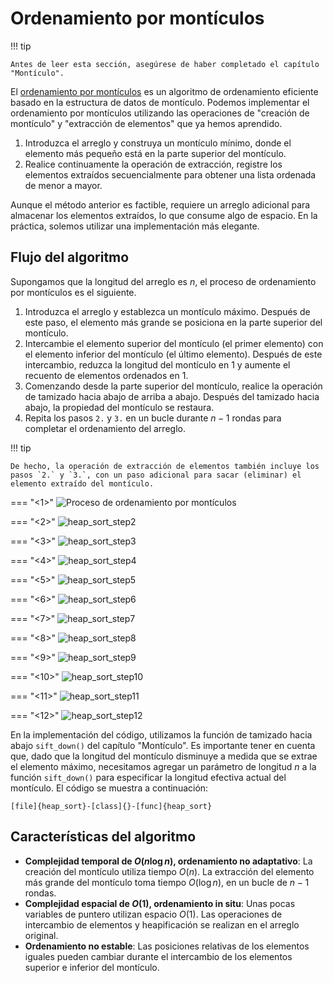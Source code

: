 # Ordenamiento por montículos

!!! tip

    Antes de leer esta sección, asegúrese de haber completado el capítulo "Montículo".

El <u>ordenamiento por montículos</u> es un algoritmo de ordenamiento eficiente basado en la estructura de datos de montículo. Podemos implementar el ordenamiento por montículos utilizando las operaciones de "creación de montículo" y "extracción de elementos" que ya hemos aprendido.

1.  Introduzca el arreglo y construya un montículo mínimo, donde el elemento más pequeño está en la parte superior del montículo.
2.  Realice continuamente la operación de extracción, registre los elementos extraídos secuencialmente para obtener una lista ordenada de menor a mayor.

Aunque el método anterior es factible, requiere un arreglo adicional para almacenar los elementos extraídos, lo que consume algo de espacio. En la práctica, solemos utilizar una implementación más elegante.

## Flujo del algoritmo

Supongamos que la longitud del arreglo es $n$, el proceso de ordenamiento por montículos es el siguiente.

1.  Introduzca el arreglo y establezca un montículo máximo. Después de este paso, el elemento más grande se posiciona en la parte superior del montículo.
2.  Intercambie el elemento superior del montículo (el primer elemento) con el elemento inferior del montículo (el último elemento). Después de este intercambio, reduzca la longitud del montículo en $1$ y aumente el recuento de elementos ordenados en $1$.
3.  Comenzando desde la parte superior del montículo, realice la operación de tamizado hacia abajo de arriba a abajo. Después del tamizado hacia abajo, la propiedad del montículo se restaura.
4.  Repita los pasos `2.` y `3.` en un bucle durante $n - 1$ rondas para completar el ordenamiento del arreglo.

!!! tip

    De hecho, la operación de extracción de elementos también incluye los pasos `2.` y `3.`, con un paso adicional para sacar (eliminar) el elemento extraído del montículo.

=== "<1>"
    ![Proceso de ordenamiento por montículos](heap_sort.assets/heap_sort_step1.png)

=== "<2>"
    ![heap_sort_step2](heap_sort.assets/heap_sort_step2.png)

=== "<3>"
    ![heap_sort_step3](heap_sort.assets/heap_sort_step3.png)

=== "<4>"
    ![heap_sort_step4](heap_sort.assets/heap_sort_step4.png)

=== "<5>"
    ![heap_sort_step5](heap_sort.assets/heap_sort_step5.png)

=== "<6>"
    ![heap_sort_step6](heap_sort.assets/heap_sort_step6.png)

=== "<7>"
    ![heap_sort_step7](heap_sort.assets/heap_sort_step7.png)

=== "<8>"
    ![heap_sort_step8](heap_sort.assets/heap_sort_step8.png)

=== "<9>"
    ![heap_sort_step9](heap_sort.assets/heap_sort_step9.png)

=== "<10>"
    ![heap_sort_step10](heap_sort.assets/heap_sort_step10.png)

=== "<11>"
    ![heap_sort_step11](heap_sort.assets/heap_sort_step11.png)

=== "<12>"
    ![heap_sort_step12](heap_sort.assets/heap_sort_step12.png)

En la implementación del código, utilizamos la función de tamizado hacia abajo `sift_down()` del capítulo "Montículo". Es importante tener en cuenta que, dado que la longitud del montículo disminuye a medida que se extrae el elemento máximo, necesitamos agregar un parámetro de longitud $n$ a la función `sift_down()` para especificar la longitud efectiva actual del montículo. El código se muestra a continuación:

```src
[file]{heap_sort}-[class]{}-[func]{heap_sort}
```

## Características del algoritmo

-   **Complejidad temporal de $O(n \log n)$, ordenamiento no adaptativo**: La creación del montículo utiliza tiempo $O(n)$. La extracción del elemento más grande del montículo toma tiempo $O(\log n)$, en un bucle de $n - 1$ rondas.
-   **Complejidad espacial de $O(1)$, ordenamiento in situ**: Unas pocas variables de puntero utilizan espacio $O(1)$. Las operaciones de intercambio de elementos y heapificación se realizan en el arreglo original.
-   **Ordenamiento no estable**: Las posiciones relativas de los elementos iguales pueden cambiar durante el intercambio de los elementos superior e inferior del montículo.
